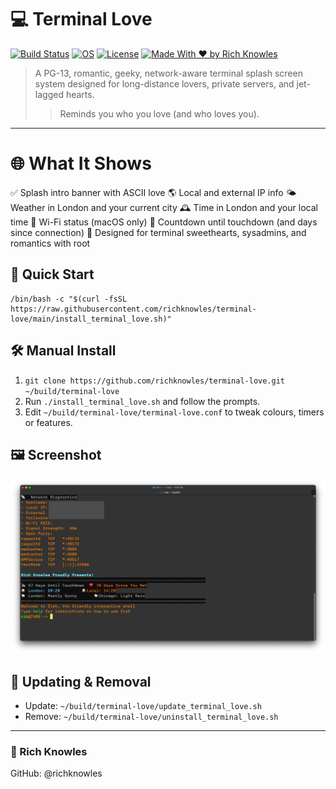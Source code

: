 # 💻 Terminal Love

[![Build Status](https://img.shields.io/badge/build-passing-brightgreen.svg)](https://github.com/richknowles/terminal-love)
[![OS](https://img.shields.io/badge/platform-macOS%20%7C%20Linux-blue.svg)](#)
[![License](https://img.shields.io/badge/license-personal--use-red.svg)](#)
[![Made With ❤️ by Rich Knowles](https://img.shields.io/badge/made%20with-%E2%9D%A4%EF%B8%8F%20by%20Rich%20Knowles-black.svg)](#)

> A PG-13, romantic, geeky, network-aware terminal splash screen system designed for long-distance lovers, private servers, and jet-lagged hearts.
>> Reminds you who you love (and who loves you).

---
# 🌐 What It Shows

✅ Splash intro banner with ASCII love
🌎 Local and external IP info
🌤 Weather in London and your current city
🕰 Time in London and your local time
📶 Wi-Fi status (macOS only)
🛬 Countdown until touchdown (and days since connection)
💖 Designed for terminal sweethearts, sysadmins, and romantics with root

## 🚀 Quick Start

    /bin/bash -c "$(curl -fsSL https://raw.githubusercontent.com/richknowles/terminal-love/main/install_terminal_love.sh)"

## 🛠️ Manual Install

1. `git clone https://github.com/richknowles/terminal-love.git ~/build/terminal-love`  
2. Run `./install_terminal_love.sh` and follow the prompts.  
3. Edit `~/build/terminal-love/terminal-love.conf` to tweak colours, timers or features.  

## 🖼️ Screenshot

<p align="center">
  <img src="https://raw.githubusercontent.com/richknowles/terminal-love/main/images/screenshot.jpg" alt="Terminal Love splash screen preview" width="700">
</p>

## 🔄 Updating & Removal

- Update: `~/build/terminal-love/update_terminal_love.sh`  
- Remove: `~/build/terminal-love/uninstall_terminal_love.sh`  

---

### 🧠 Rich Knowles
GitHub: @richknowles
